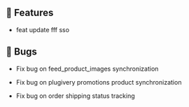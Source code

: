 ## 🚀 Features

- feat update fff sso


## 🐛 Bugs

- Fix bug on feed_product_images synchronization

- Fix bug on plugivery promotions product synchronization

- Fix bug on order shipping status tracking

